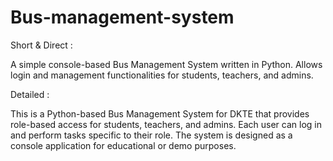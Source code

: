 # Bus-management-system
Short & Direct    :

A simple console-based Bus Management System written in Python. Allows login and management functionalities for students, teachers, and admins.

Detailed    :

This is a Python-based Bus Management System for DKTE that provides role-based access for students, teachers, and admins. Each user can log in and perform tasks specific to their role. The system is designed as a console application for educational or demo purposes.

